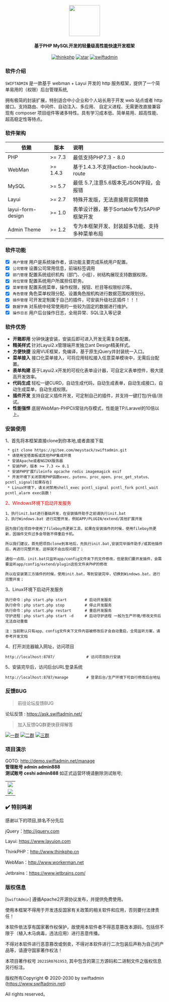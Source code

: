 

<div align="center">
<img src="https://www.swiftadmin.net/static/images/sademo/110400_6a5e130d_904542.png" width="98" height="98" />
</div>
<h4 align="center">基于PHP MySQL开发的轻量级高性能快速开发框架</h4>
<p align="center">
<a href="https://gitee.com/meystack/swiftadmin/"><img src="https://badgen.net/badge/PHPCLI/MySQL/green" alt="thinkphp"></a>
<a href="https://gitee.com/meystack/swiftadmin/stargazers"><img src="https://gitee.com/meystack/swiftadmin/badge/star.svg?theme=gvp" alt="star"></a>
<a href="https://gitee.com/meystack/swiftadmin/">
<img src="https://badgen.net/badge/License/Apache/" alt="swiftadmin"></a>
</p>

### 软件介绍

`SWIFTADMIN` 是一款基于 webman + Layui 开发的 http 服务框架，提供了一个简单易用的（权限）后台管理系统,

拥有极简的封装扩展，特别适合中小企业和个人站长用于开发 web 站点或者 http 接口。支持路由、中间件、自动注入、多应用、 自定义进程、无需更改直接兼容现有 composer 项目组件等诸多特性。具有学习成本低、简单易用、超高性能、超高稳定性等特点。

### 软件架构

|  依赖   |  版本   | 说明                                |
|-----|-----|:----------------------------------|
| PHP               | \>= 7.3   | 最低支持PHP7.3 - 8.0                  |
| WebMan            | \>= 1.4.3 | 基于1.4.3.不支持action-hook/auto-route |
| MySQL             | \>= 5.7   | 最低 5.7,注意5.6版本无JSON字段，会报错         |
| Layui             | \>= 2.7   | 特殊开发版，无法直接用官网替换                   |
| layui-form-design | \>= 1.0   | 表单设计器，基于Sortable专为SAPHP框架开发       |
| Admin Theme       | \>= 1.2   | 专为本框架开发、封装超多功能、支持多种菜单布局           |

### 软件功能

- [x] `用户管理` 用户是系统操作者，该功能主要完成系统用户配置。
- [x] `公司管理` 设置公司常用信息，前端标签调用
- [x] `部门管理` 配置系统组织机构（部门、小组），树结构展现支持数据权限。
- [x] `岗位管理` 配置系统用户所属担任职务。
- [x] `菜单管理` 配置系统菜单，操作权限，按钮、栏目等权限标识等。
- [x] `角色管理` 角色菜单权限分配、设置角色按机构进行数据范围权限划分。
- [x] `插件管理` 可开发定制属于自己的插件，可安装升级社区插件！！！
- [x] `数据字典` 对系统中经常使用的一些较为固定的数据进行维护。
- [x] `操作日志` 用户后台操作日志，全局异常、SQL注入等记录

### 软件优势

- **开箱即用**  分钟快速安装，安装后即可进入开发无需复杂配置。
- **精美样式**  针对Layui2.x管理端开发独立ant Design精美样式。
- **方便快捷**  没用VUE框架，免编译，基于原生jQuery并封装统一入口。
- **菜单接入**  接口化菜单接入，可将应用轻松接入任意菜单模块中，无需后台配置。
- **表单构建**  基于Layui2.x开发的可视化表单设计器，可自定义表单控件，极大提高开发效率。
- **代码生成**  轻松一键CURD，自动生成代码，自动生成表单，自动生成接口，自动生成菜单，自动生成权限。
- **插件开发**  支持自定义插件开发，可定制自己的插件，并支持一键打包/升级/测试。
- **性能强悍**  底层WebMan-PHPCli常驻内存模式，性能是TP/Laravel的10倍以上。

### 安装使用

1、首先将本框架直接clone到你本地,或者直接下载
```
 * git clone https://gitee.com/meystack/swiftadmin.git
 * 请使用宝塔面板或其他PHP集成环境
 * 安装Apache或者NGINX服务器
 * 安装PHP，版本 >= 7.3 <= 8.1
 * 安装PHP扩展fileinfo opcache redis imagemagick exif
 * 开发环境下关闭禁用PHP函数exec、putenv、proc_open、proc_get_status、pcntl_signal[如果存在]
 * Linux环境下，请关闭禁用shell_exec pcntl_signal pcntl_fork pcntl_wait pcntl_alarm exec函数！
```
<font color="#dd0000">2、Windows环境下启动开发服务</font>
```
1、执行init.bat进行基础开发，在安装插件助手之前请执行init.bat
2、执行Windows.bat 进行完整开发，例如APP/PLUGIN/extend/其他扩展开发

因为我们在项目中使用了fileboy热更新工具，如果在安装插件的时候，使用fileboy热更新，因插件文件过多会导致不停重启卡机。

所以我们建议，首先把项目clone到本地后，先执行init.bat,安装完毕插件助手/或其他插件后，再进行完整开发，这样就不会出现问题了；

通俗一点将，init.bat只监听app/config文件夹下的文件修改，但是我们要开发插件，会需要监听app/config/extend/plugin这些文件夹PHP的修改

所以在安装第三方插件的时候，使用init.bat，等到安装完毕，切换到Windows.bat，进行完整开发；

```
3、Linux环境下启动开发服务
```
执行命令：php start.php start        # 启动开发服务
执行命令：php start.php stop         # 停止开发服务
执行命令：php start.php restart      # 重启开发服务
守护进程：php start.php start -d     # 启动守护进程 一般为生产环境/修改文件后无法自动重载

注：当前默认只有app、config文件夹下文件内容被修改后才会自动重启，全局监听方案，请参考开发文档
```
4、打开浏览器输入网址，访问项目
```
http://localhost:8787/              # 访问项目执行安装
```
5、安装完毕后，访问后台URL登录系统
```
http://localhost:8787/manage        # 登录后台/生产环境下可自行修改后台地址
```

### 反馈BUG

> 前往论坛反馈BUG

论坛反馈 : https://ask.swiftadmin.net/

> 加入反馈QQ群更快获得解答

<a href="https://qm.qq.com/cgi-bin/qm/qr?k=Idivrh-log25t0ryx19nWeqUk8oFrI-X&jump_from=webapi"><img src="https://badgen.net/badge/qq2000人群/68221484/" alt="一群"></a>
<a href="https://qm.qq.com/cgi-bin/qm/qr?k=L_SKDh46TnWDVrudKEON2XAlgm02RNic&jump_from=webapi"><img src="https://badgen.net/badge/qq二群/68221585/" alt="二群"></a>
<a href="https://qm.qq.com/cgi-bin/qm/qr?k=p6N-b7AkWiESpcrZmOKWpm3t05qt4MQ-&jump_from=webapi"><img src="https://badgen.net/badge/qq三群/68221618/" alt="三群"></a>

### 项目演示
GOTO: <a href="http://demo.swiftadmin.net/manage" target="_blank">
http://demo.swiftadmin.net/manage </a> </b><br/>
<b>管理账号  admin admin888 </b><br/>
<b>测试账号  ceshi admin888 </b>如正式运营环境请删除测试账号;<br/>

<table>
	<tr>
		<td><img src="https://www.swiftadmin.net/static/images/sademo/135519_aa76fdcf_904542.gif"/></td>
	</tr>
	<tr>
		<td><img src="https://www.swiftadmin.net/static/images/sademo/140708_8baf92f1_904542.gif"/></td>
	</tr>	
</table>

### ✔️ 特别鸣谢

感谢以下的项目,排名不分先后

jQuery：http://jquery.com

Layui: https://www.layuion.com

ThinkPHP：http://www.thinkphp.cn

WebMan：http://www.workerman.net

Jetbrains：https://www.jetbrains.com/


### 版权信息

[`SwiftAdmin`] 遵循Apache2开源协议发布，并提供免费使用。

使用本框架不得用于开发违反国家有关政策的相关软件和应用，否则要付法律责任！

本软件依法享有国家著作权保护，故使用本软件者不得恶意篡改本源码，包括但不限于（植入木马病毒，违法应用）进行恶意传播。

不得对本软件进行恶意篡改或倒卖，不得对本软件进行二次包装后声称为自己的产品等，请遵守国家著作权法！

本项目著作权号 `2021SR0761953`, 其中包含的第三方源码和二进制文件之版权信息另行标注。

版权所有Copyright © 2020-2030 by swiftadmin (https://www.swiftadmin.net)

All rights reserved。